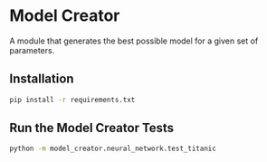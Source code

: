 # Model Creator

A module that generates the best possible model for a given set of parameters.

## Installation

```bash
pip install -r requirements.txt
```

## Run the Model Creator Tests

```bash
python -m model_creator.neural_network.test_titanic
```
